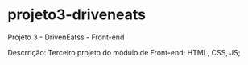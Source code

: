 # projeto3-driveneats
Projeto 3 - DrivenEatss - Front-end

Descrrição: Terceiro projeto do módulo de Front-end; HTML, CSS, JS;
